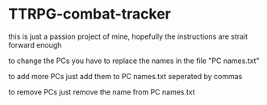 # TTRPG-combat-tracker

this is just a passion project of mine, hopefully the instructions are strait forward enough

to change the PCs you have to replace the names in the file "PC names.txt"

to add more PCs just add them to PC names.txt seperated by commas

to remove PCs just remove the name from PC names.txt
